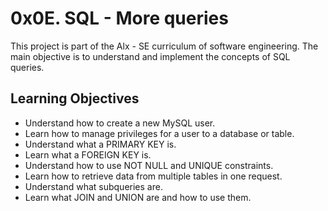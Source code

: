# 0x0E. SQL - More queries

This project is part of the Alx - SE curriculum of software engineering. The main objective is to understand and implement the concepts of SQL queries.

## Learning Objectives

- Understand how to create a new MySQL user.
- Learn how to manage privileges for a user to a database or table.
- Understand what a PRIMARY KEY is.
- Learn what a FOREIGN KEY is.
- Understand how to use NOT NULL and UNIQUE constraints.
- Learn how to retrieve data from multiple tables in one request.
- Understand what subqueries are.
- Learn what JOIN and UNION are and how to use them.

